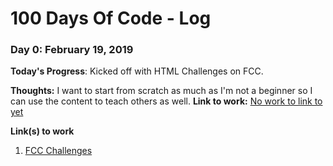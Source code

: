 # 100 Days Of Code - Log

### Day 0: February 19, 2019 


**Today's Progress**: Kicked off with HTML Challenges on FCC.

**Thoughts:** I want to start from scratch as much as I'm not a beginner so I can use the content to teach others as well.
**Link to work:** [No work to link to yet](https://learn.freecodecamp.org/responsive-web-design/basic-html-and-html5/introduction-to-html5-elements)

**Link(s) to work**
1. [FCC Challenges](https://learn.freecodecamp.org/responsive-web-design/basic-html-and-html5/introduction-to-html5-elements)

